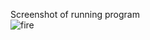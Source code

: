 Screenshot of running program\
![fire](https://user-images.githubusercontent.com/9664221/53200496-57bc5f00-362a-11e9-90a3-09e53dadf7f9.png)

